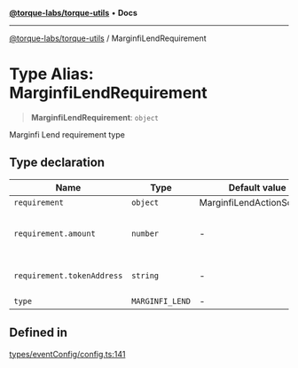 [**@torque-labs/torque-utils**](../README.md) • **Docs**

***

[@torque-labs/torque-utils](../README.md) / MarginfiLendRequirement

# Type Alias: MarginfiLendRequirement

> **MarginfiLendRequirement**: `object`

Marginfi Lend requirement type

## Type declaration

| Name | Type | Default value | Description | Defined in |
| ------ | ------ | ------ | ------ | ------ |
| `requirement` | `object` | MarginfiLendActionSchema | - | [types/eventConfig/config.ts:135](https://github.com/torque-labs/torque-utils/blob/c76fb4101d477d1e8e6fb4f5de7a277964527c27/types/eventConfig/config.ts#L135) |
| `requirement.amount` | `number` | - | The minimum amount to lend | [types/eventConfig/requirements.ts:359](https://github.com/torque-labs/torque-utils/blob/c76fb4101d477d1e8e6fb4f5de7a277964527c27/types/eventConfig/requirements.ts#L359) |
| `requirement.tokenAddress` | `string` | - | The token address to lend | [types/eventConfig/requirements.ts:355](https://github.com/torque-labs/torque-utils/blob/c76fb4101d477d1e8e6fb4f5de7a277964527c27/types/eventConfig/requirements.ts#L355) |
| `type` | `MARGINFI_LEND` | - | - | [types/eventConfig/config.ts:134](https://github.com/torque-labs/torque-utils/blob/c76fb4101d477d1e8e6fb4f5de7a277964527c27/types/eventConfig/config.ts#L134) |

## Defined in

[types/eventConfig/config.ts:141](https://github.com/torque-labs/torque-utils/blob/c76fb4101d477d1e8e6fb4f5de7a277964527c27/types/eventConfig/config.ts#L141)

